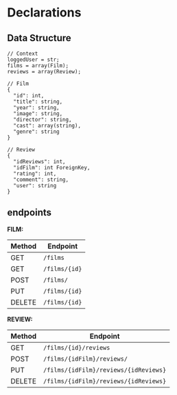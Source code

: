 # Declarations

## Data Structure

```
// Context
loggedUser = str;
films = array(Film);
reviews = array(Review);

// Film
{
  "id": int,
  "title": string,
  "year": string,
  "image": string,
  "director": string,
  "cast": array(string),
  "genre": string
}

// Review
{
  "idReviews": int,
  "idFilm": int ForeignKey,
  "rating": int,
  "comment": string,
  "user": string
}
```

## endpoints

**FILM:**

| Method | Endpoint      |
| ------ | ------------- |
| GET    | `/films`      |
| GET    | `/films/{id}` |
| POST   | `/films/`     |
| PUT    | `/films/{id}` |
| DELETE | `/films/{id}` |

**REVIEW:**

| Method | Endpoint                              |
| ------ | ------------------------------------- |
| GET    | `/films/{id}/reviews`                 |
| POST   | `/films/{idFilm}/reviews/`            |
| PUT    | `/films/{idFilm}/reviews/{idReviews}` |
| DELETE | `/films/{idFilm}/reviews/{idReviews}` |
